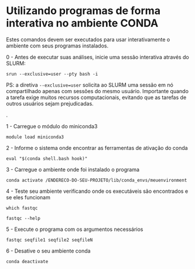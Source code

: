 # Utilizando programas de forma interativa no ambiente CONDA

Estes comandos devem ser executados para usar interativamente o ambiente com seus programas instalados.


0 - Antes de executar suas análises, inicie uma sessão interativa através do SLURM:
~~~
srun --exclusive=user --pty bash -i
~~~

PS: a diretiva ``--exclusive=user`` solicita ao SLURM uma sessão em nó compartilhado apenas com sessões do mesmo usuário. Importante quando a tarefa exige muitos recursos computacionais, evitando que as tarefas de outros usuários sejam prejudicadas.

.


1 - Carregue o módulo do miniconda3

~~~
module load miniconda3
~~~

2 - Informe o sistema onde encontrar as ferramentas de ativação do conda

~~~
eval "$(conda shell.bash hook)"
~~~

3 - Carregue o ambiente onde foi instalado o programa

~~~
conda activate /ENDERECO-DO-SEU-PROJETO/lib/conda_envs/meuenvironment
~~~


4 - Teste seu ambiente verificando onde os executáveis são encontrados e se eles funcionam

~~~
which fastqc

fastqc --help
~~~

5 - Execute o programa com os argumentos necessários

~~~
fastqc seqfile1 seqfile2 seqfileN
~~~


6 - Desative o seu ambiente conda
~~~
conda deactivate
~~~



